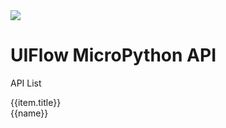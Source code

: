 <div class="uiflow_banner">
    <div>
      <img src="https://m5stack.oss-cn-shenzhen.aliyuncs.com/image/m5-docs_homepage/home_page/mpy_homepage.webp">
    </div>
    <div style="margin-top:30px">
      <h1 class="jumbotron-heading">UIFlow MicroPython API</h1>
      <p class="lead text-muted">API List</p>
    </div>
</div>


<div id='arduino_home_page' v-cloak>
  <el-card class="box-card" v-for="(item,index) in list" :key="index" style="margin-bottom:20px" :id="item.id">
    <div slot="header" class="clearfix">
      <span>{{item.title}}</span>
      <i class="el-icon-s-management" style="float: right;"></i>
    </div>
    <div v-for="(href,name) in item.item" :key="name" class="box-card-item">
      <a :href='href'><el-tag>{{name}}</el-tag></a>
    </div>
  </el-card>
</div>


<script>

const quickstart = {
  'title':"快速上手",
  'item':{
    'BASIC / M5GO / FIRE / FACES':'#/zh_CN/quick_start/m5core/m5stack_core_get_started_MicroPython',
    'Core2':'#/zh_CN/quick_start/core2/m5stack_core2_get_started_MicroPython',
    'M5StickC':'#/zh_CN/quick_start/m5stickc/m5stickc_quick_start_with_uiflow',
    'M5StickC PLUS':'#/zh_CN/quick_start/m5stickc_plus/m5stickc_plus_quick_start_with_uiflow',
    'M5Stick':'#/zh_CN/quick_start/m5stick/m5stick_quick_start_with_uiflow',
    'ATOM Echo':'#/zh_CN/quick_start/atom/atom_echo_quick_start',
    'ATOM Lite / Matrix':'#/zh_CN/quick_start/atom/atom_quick_start_uiflow'
  },
  "id":"quickstart"
};

const m5stack_lvgl = {
  'title':"M5Stack LVGL",
  'item':{
    'Screen':'#/zh_CN/mpy/m5stack_lvgl?id=m5screen',
    'Tabview':'#/zh_CN/mpy/m5stack_lvgl?id=m5tabview',
    'Textarea':'#/zh_CN/mpy/m5stack_lvgl?id=m5textarea',
    'Msgbox':'#/zh_CN/mpy/m5stack_lvgl?id=m5msgbox',
    'Led':'#/zh_CN/mpy/m5stack_lvgl?id=m5led',
    'Switch':'#/zh_CN/mpy/m5stack_lvgl?id=m5switch',
    'Slider':'#/zh_CN/mpy/m5stack_lvgl?id=m5slider',
    'List':'#/zh_CN/mpy/m5stack_lvgl?id=m5list',
    'Line':'#/zh_CN/mpy/m5stack_lvgl?id=m5line',
    'Label':'#/zh_CN/mpy/m5stack_lvgl?id=m5label',
    'Img':'#/zh_CN/mpy/m5stack_lvgl?id=m5img',
    'Dropdown':'#/zh_CN/mpy/m5stack_lvgl?id=m5dropdown',
    'Cpicker':'#/zh_CN/mpy/m5stack_lvgl?id=m5cpicker',
    'Checkbox':'#/zh_CN/mpy/m5stack_lvgl?id=m5checkbox',
    'Btn':'#/zh_CN/mpy/m5stack_lvgl?id=m5btn',
    'Arc':'#/zh_CN/mpy/m5stack_lvgl?id=m5arc',
    'Bar':'#/zh_CN/mpy/m5stack_lvgl?id=m5bar',
    'Imgbtn':'#/zh_CN/mpy/m5stack_lvgl?id=m5imgbtn',
    'Obj':'#/zh_CN/mpy/m5stack_lvgl?id=m5obj'
  },
  "id":"m5stack_lvgl_api"
};

const iotcloud = {
  'title':"物联网平台/IoT-Cloud",
  'item':{
    '腾讯云':'#/zh_CN/mpy/iotcloud?id=tencent',
    'Azure IoT':'#/zh_CN/mpy/iotcloud?id=azure',
    'Blynk':'#/zh_CN/mpy/iotcloud?id=blynk'
  },
  "id":"iotcloud"
};

const unit = {
  'title':"Unit I2C Class",
  'item':{
    'Ultrasonic':'#/zh_CN/mpy/unit?id=ultrasonic',
    'Heart':'#/zh_CN/mpy/unit?id=heart',
    'ENV/ENV II':'#/zh_CN/mpy/unit?id=envenv-ii',
    'ADC':'#/zh_CN/mpy/unit?id=adc',
    'ACCEL':'#/zh_CN/mpy/unit?id=accel',
    'DAC':'#/zh_CN/mpy/unit?id=dac',
    'NCIR':'#/zh_CN/mpy/unit?id=ncir',
    'Joystick':'#/zh_CN/mpy/unit?id=joystick',
    'ToF':'#/zh_CN/mpy/unit?id=tof',
    'COLOR':'#/zh_CN/mpy/unit?id=color',
    'EXT.IO':'#/zh_CN/mpy/unit?id=extio',
    'RFID':'#/zh_CN/mpy/unit?id=rfid',
    'EXT.IO':'#/zh_CN/mpy/unit?id=extio',
    'CardKB':'#/zh_CN/mpy/unit?id=cardkb',
    'Tracker':'#/zh_CN/mpy/unit?id=track',
    'Makey':'#/zh_CN/mpy/unit?id=makey'
  },
  "id":"unit_api"
};

const advanced = {
  'title':"Advanced",
  'item':{
    'WiFi':'#/zh_CN/mpy/advanced?id=wificfg',
    'MQTT':'#/zh_CN/mpy/advanced?id=m5mqtt',
    'ESP-NOW':'#/zh_CN/mpy/advanced?id=esp-now',
    'HTTP':'#/zh_CN/mpy/advanced?id=http',
    'NTP':'#/zh_CN/mpy/advanced?id=ntp',
    'EEPROM':'#/zh_CN/mpy/advanced?id=eeprom',
    'UART':'#/zh_CN/mpy/advanced?id=uart'
  },
  "id":"advanced_api"
};

var arduino_home_page = new Vue({
    el:'#arduino_home_page',
    data() {
      return {
        list: {
            quickstart: quickstart,
            m5stack_lvgl: m5stack_lvgl,
            iotcloud: iotcloud,
            unit: unit,
            advanced: advanced
          }
      };
    }
})
</script>